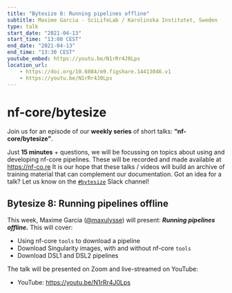 ```yaml
---
title: "Bytesize 8: Running pipelines offline"
subtitle: Maxime Garcia - SciLifeLab / Karolinska Institutet, Sweden
type: talk
start_date: "2021-04-13"
start_time: "13:00 CEST"
end_date: "2021-04-13"
end_time: "13:30 CEST"
youtube_embed: https://youtu.be/N1rRr4J0Lps
location_url:
    - https://doi.org/10.6084/m9.figshare.14413046.v1
    - https://youtu.be/N1rRr4J0Lps
---
```


# nf-core/bytesize

Join us for an episode of our **weekly series** of short talks: **“nf-core/bytesize”**.

Just **15 minutes** + questions, we will be focussing on topics about using and developing nf-core pipelines.
These will be recorded and made available at <https://nf-co.re>
It is our hope that these talks / videos will build an archive of training material that can complement our documentation.
Got an idea for a talk? Let us know on the [`#bytesize`](https://nfcore.slack.com/channels/bytesize) Slack channel!

## Bytesize 8: Running pipelines offline

This week, Maxime Garcia ([@maxulysse](http://github.com/maxulysse/)) will present: _**Running pipelines offline.**_
This will cover:

* Using nf-core `tools` to download a pipeline
* Download Singularity images, with and without nf-core `tools`
* Download DSL1 and DSL2 pipelines

The talk will be presented on Zoom and live-streamed on YouTube:

* YouTube: <https://youtu.be/N1rRr4J0Lps>
